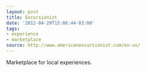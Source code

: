```yaml
---
layout: post
title: Excursionist
date: '2012-04-29T15:06:44-03:00'
tags:
- experience
- marketplace
source: http://www.americanexcursionist.com/en-us/
---
```

Marketplace for local experiences.
